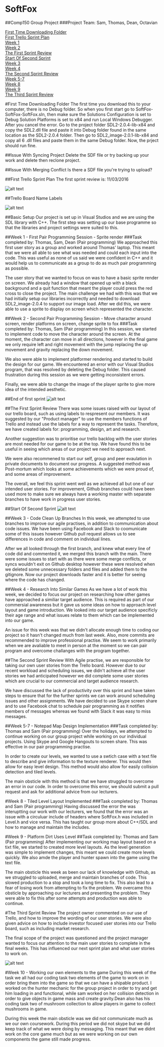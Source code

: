 # SoftFox
##Comp150 Group Project
###Project Team: Sam, Thomas, Dean, Octavian

[First Time Downloading Folder](#first-time-downloading-folder)  
[First Trello Sprint Plan](#first-trello-sprint-plan)  
[Week 1](#week-1---first-pair-programming-session---sprite-render)  
[Week 2](#week-2---second-pair-programming-session---move-character-around-screen,-render-platforms-on-screen,-change-sprite-to-fox)  
[The First Sprint Review](#the-first-sprint-review)  
[Start Of Second Sprint](#start-of-second-sprint)  
[Week 3](#week-3---code-clean-up-branches)  
[Week 4](#week-4---research-into-similar-games)  
[The Second Sprint Review](#the-second-sprint-review)  
[Week 5-7](#week-5-7---notepad-map-design-implementation)  
[Week 8](#week-8---tiled-level-layout-implemented)  
[Week 9](#week-9---platform-dirt-uses-level)  
[The Third Sprint Review](#the-third-sprint-review)

#First Time Downloading Folder
The first time you download this to your computer, there is no Debug folder. So when you first start go to SoftFox-SoftFox-SoftFox.sln, then make sure the Solutions Configuration is set to Debug Solution Platforms is set to x84 and run Local Windows Debugger. After you cancel the error. Go to the project folder SDL2-2.0.4-lib-x84 and copy the SDL2.dll file and paste it into Debug folder found in the same location as the SDL2-2.0.4 folder. Then go to SDL2_image-2.0.1-lib-x84 and copy all 6 .dll files and paste them in the same Debug folder. Now, the prject should run fine.

##Issue With Syncing Project
Delete the SDF file or try backing up your work and delete then reclone project.

##Issue With Merging Conflict
Is there a SDF file you're trying to upload?

##First Trello Sprint Plan
The first sprint review is: 11/03/2016

![alt text][first_sprint_plan_group]

[first_sprint_plan_group]: https://github.com/sw180283/SoftFox/blob/master/Trello/First_Sprint_Plan_Group.jpg "First Trello Sprint Plan"

##Trello Board Name Labels

![alt text][trello_board_name_label]

[trello_board_name_label]: https://github.com/sw180283/SoftFox/blob/master/Trello/Trello_Board_Name_Labels.jpg "Trello Board Name Labels"

##Basic Setup
Our project is set up in Visual Studios and we are using the SDL library with C++. The first step was setting up our base programme so that the libraries and project settings were suited to this.

##Week 1 - First Pair Programming Session - Sprite render
###Task completed by: Thomas, Sam, Dean (Pair programming)
We approached this first user story as a group and worked around Thomas' laptop. This meant that we were all able to see what was needed and could each input into the code. This was useful as none of us said we were confident in C++ and it would help us to communicate as a group to do as much pair programming as possible.

The user story that we wanted to focus on was to have a basic sprite render on screen. We already had a window that opened up with a black background and a quit function that meant the player could press the red cross to close the project. The main challenge we had with this was that we had initially setup our libraries incorrectly and needed to download SDL2_image-2.0.4 to support our image load. After we did this, we were able to use a sprite to display on screen which represented the character.

##Week 2 - Second Pair Programming Session - Move character around screen, render platforms on screen, change sprite to fox
###Task completed by: Thomas, Sam (Pair programming)
In this session, we started to implement code to move the character around the screen. At the moment, the character can move in all directions, however in the final game we only require left and right movement with the jump replacing the up movement and gravity replacing the down movement.

We also were able to implement platformer rendering and started to build the design for our game. We encountered an error with our Visual Studios program, that was resolved by deleting the Debug folder. This caused frustration during this session as we were getting inconsistent errors.

Finally, we were able to change the image of the player sprite to give more idea of the intended aesthetic.

##End of first sprint
![alt text][End_of_first_sprint]

[End_of_first_sprint]: https://github.com/sw180283/SoftFox/blob/master/Trello/First_Complete_Sprint_Plan.jpg "End Of First Sprint"

##The First Sprint Review
There was some issues raised with our layout of our trello board, such as using labels to respresent our members. It was suggested by our "Product manager" to use the members functions of Trello and instead use the labels for a way to represent the tasks. Therefore, we have created labels for: programming, design, art and research.

Another suggestion was to prioritise our trello backlog with the user stories are most needed for our game to be at the top. We have found this to be useful in seeing which areas of our project we need to approach next.

We were also recommened to start our self, group and peer evaulation in private documents to document our progress. A suggested method was Post-mortum which looks at some achievements which we were proud of, and some areas of improvement.

The overall, we feel this sprint went well as we achieved all but one of our intended user stories. For improvement, Github branches could have been used more to make sure we always have a working master with separate branches to have work in progress user stories.

##Start Of Second Sprint
![alt text][Start_of_second_sprint] 

[Start_of_second_sprint]: https://github.com/sw180283/SoftFox/blob/master/Trello/Second_Group_Sprint_Plan.jpg "Start Of Second Sprint"

##Week 3 - Code Clean Up Branches
In this week, we attempted to use branches to improve our agile practises, in addition to communication about code issues. We have been using Facebook and Slack to coomunicate some of this issues however Github pull request allows us to see differences in code and comment on individual lines.

After we all looked through the first branch, and knew what every line of code did and commented it, we merged this branch with the main. There were some issues to start with as there were some merge conflicts, or syncs wouldn't exit on Github desktop however these were resolved when we deleted some unnecessary folders and files and added them to the gitignore. Now our project downloads faster and it is better for seeing where the code has changed.

##Week 4 - Research Into Similar Games
As we have a lot of work this week, we decided to focus our project on researching how other games have approached a similiar target audience. This is required as part of our commersial awareness but it gave us some ideas on how to approach level layout and game introduction. We looked into our target audience specificly their age range and what issues relate to them which can be implemented into our game.

An issue for this week was that we didn't allocate enough time to coding our project so it hasn't changed much from last week. Also, more commits are recommended to improve professional practise. We seem to work primarily when we are avaliable to meet in person at the moment so we can pair program and overcome challanges with the program together.

##The Second Sprint Review
With Agile practise, we are responsible for taking our own user stories from the Trello board. However due to our recent workload and scheduling issues, we didn't achieve all the user stories we had anticipated however we did complete some user stories which are crucial to our commercial and target audience research.

We have discussed the lack of productivity over this sprint and have taken steps to ensure that for the further sprints we can work around scheduling issues and other assignments. We have decided to use Skype screen share and to use Facebook chat to schedule pair programming as it notifies members of messages whereas we found with Slack it was easy to miss messages.

##Week 5-7 - Notepad Map Design Implementation
###Task completed by: Thomas and Sam (Pair programming) 
Over the holidays, we attempted to continue working on our group project while working on our individual projects. Using Skype and Google Hangouts to screen share. This was effective in our pair programming practise.  

In order to create our levels, we wanted to use a swtich case with a text file to describe and give information to the texture renderer. This would then allow for easy level design. This method would also allow for easily collision detection and tiled levels.

The main obsticle with this method is that we have struggled to overcome an error in our code. In order to overcome this error, we should submit a pull request and ask for additional advice from our lecturers.

#Week 8 - Tiled Level Layout Implemented
###Task completed by: Thomas and Sam (Pair programming) 
Having discussed the error the was interuptting our work with our lecturers, we found that the error was an issue with a circuluar include of headers where SoftFox.h was included in Level.h and vice versa. This has taught our group more about C++/SDL and how to manage and maintain the includes. 

#Week 9 - Platform Dirt Uses Level
##Task completed by: Thomas and Sam (Pair programming) 
After implementing our working map layout based on a tixt file, we started to created more level layouts. As the level generation was simple to implement changes, this meant we could create more levels quickly. We also amde the player and hunter spawn into the game using the text file.

The main obsticle this week as been our lack of knowledge with Github, as we struggled to uploaded, merge and maintain branches of code. This slowed production to a stop and took a long time to fix. This also lead to a fear of losing work from attempting to fix the problem. We overcame this obsticle by approaching our lecturers and presenting the problem. They were able to fix this after some attempts and production was able to continue.

#The Third Sprint Review
The project owner commented on our use of Trello, and how to improve the wording of our user stories. We were also given advice on how to include investor focused user stories into our Trello board, such as including market research.

The final scope of the project was questioned and the project manager wanted to focus our attention to the main user stories to complete in the final weeks. This has influenced our next sprint plan and what user stories to work on.

![alt text][End_of_third_sprint] 

[End_of_third_sprint]: https://github.com/sw180283/SoftFox/blob/master/Trello/Third_Complete_Sprint_Plan.jpg "End Of Third Sprint"

#Week 10 - Working our own elements to the game
During this week of the task we all had our coding task two elements of the game to work on in order bring them into the game so that we can have a shipable product. I worked on the hunter mechanic for the group project in order to try and get him loading in and functional, while sam worked on her collision detection in order to give objects in game mass and create gravity.Dean also has his coding task two of mushroom collection to allow players in game to collect mushrooms in game.

During this week the main obsticle was we did not communicate much as we our own coursework. During this period we did not skype but we did keep track of what we were doing by messaging. This meant that we didnt work on the core game much but as we were working on our own components the game still made progress.
